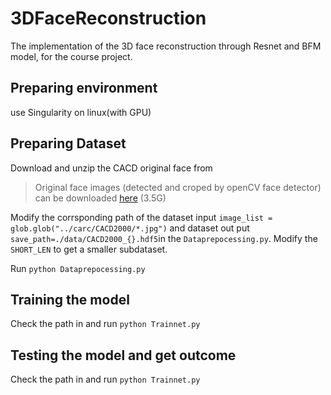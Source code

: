 # 3DFaceReconstruction
The implementation of the 3D face reconstruction through Resnet and BFM model, for the course project.
## Preparing environment
use Singularity on linux(with GPU)
## Preparing Dataset
Download and unzip the CACD original face from 
>Original face images (detected and croped by openCV face detector) can be downloaded [here](https://drive.google.com/file/d/1hYIZadxcPG27Fo7mQln0Ey7uqw1DoBvM/view?usp=sharing) (3.5G)
>
Modify the corrsponding path of the dataset input `image_list = glob.glob("../carc/CACD2000/*.jpg")` and dataset out put
`save_path=./data/CACD2000_{}.hdf5`in the `Dataprepocessing.py`. Modify the `SHORT_LEN` to get a smaller subdataset.

Run `python Dataprepocessing.py`

## Training the model
Check the path in and run `python Trainnet.py`
## Testing the model and get outcome
Check the path in and run `python Trainnet.py`
